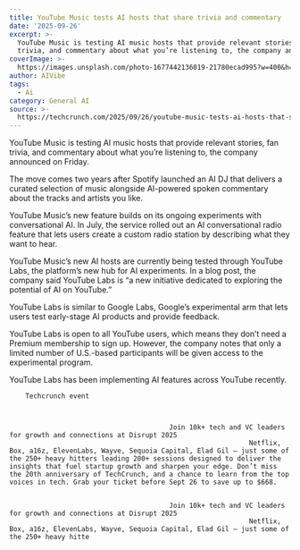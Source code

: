 ```yaml
---
title: YouTube Music tests AI hosts that share trivia and commentary
date: '2025-09-26'
excerpt: >-
  YouTube Music is testing AI music hosts that provide relevant stories, fan
  trivia, and commentary about what you’re listening to, the company announce...
coverImage: >-
  https://images.unsplash.com/photo-1677442136019-21780ecad995?w=400&h=200&fit=crop&auto=format
author: AIVibe
tags:
  - Ai
category: General AI
source: >-
  https://techcrunch.com/2025/09/26/youtube-music-tests-ai-hosts-that-share-trivia-and-commentary/
---
```

YouTube Music is testing AI music hosts that provide relevant stories, fan trivia, and commentary about what you’re listening to, the company announced on Friday.

The move comes two years after Spotify launched an AI DJ that delivers a curated selection of music alongside AI-powered spoken commentary about the tracks and artists you like. 


	
	




	
	



YouTube Music’s new feature builds on its ongoing experiments with conversational AI. In July, the service rolled out an AI conversational radio feature that lets users create a custom radio station by describing what they want to hear.

YouTube Music’s new AI hosts are currently being tested through YouTube Labs, the platform’s new hub for AI experiments. In a blog post, the company said YouTube Labs is “a new initiative dedicated to exploring the potential of AI on YouTube.”

YouTube Labs is similar to Google Labs, Google’s experimental arm that lets users test early-stage AI products and provide feedback. 

YouTube Labs is open to all YouTube users, which means they don’t need a Premium membership to sign up. However, the company notes that only a limited number of U.S.-based participants will be given access to the experimental program.

YouTube Labs has been implementing AI features across YouTube recently.

	
		
					
		Techcrunch event
		
			
				
											Join 10k+ tech and VC leaders for growth and connections at Disrupt 2025
																Netflix, Box, a16z, ElevenLabs, Wayve, Sequoia Capital, Elad Gil — just some of the 250+ heavy hitters leading 200+ sessions designed to deliver the insights that fuel startup growth and sharpen your edge. Don’t miss the 20th anniversary of TechCrunch, and a chance to learn from the top voices in tech. Grab your ticket before Sept 26 to save up to $668.
									
				
											Join 10k+ tech and VC leaders for growth and connections at Disrupt 2025
																Netflix, Box, a16z, ElevenLabs, Wayve, Sequoia Capital, Elad Gil — just some of the 250+ heavy hitte
